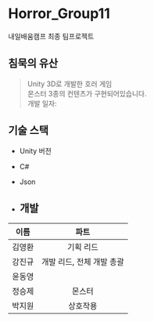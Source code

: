 # Horror_Group11
내일배움캠프 최종 팀프로젝트

## 침묵의 유산
> Unity 3D로 개발한 호러 게임<br>
> 몬스터 3종의 컨텐츠가 구현되어있습니다.<br>
> 개발 일자: 

## 기술 스택
- Unity 버전
- C#
- Json

- ## 개발
| 이름      | 파트               |
|:---------:|:------------------:|
| 김영환     | 기획 리드 |
| 강진규     | 개발 리드, 전체 개발 총괄 |
| 윤동영     |           |
| 정승제     | 몬스터     |
| 박지원     | 상호작용   |
</details>
